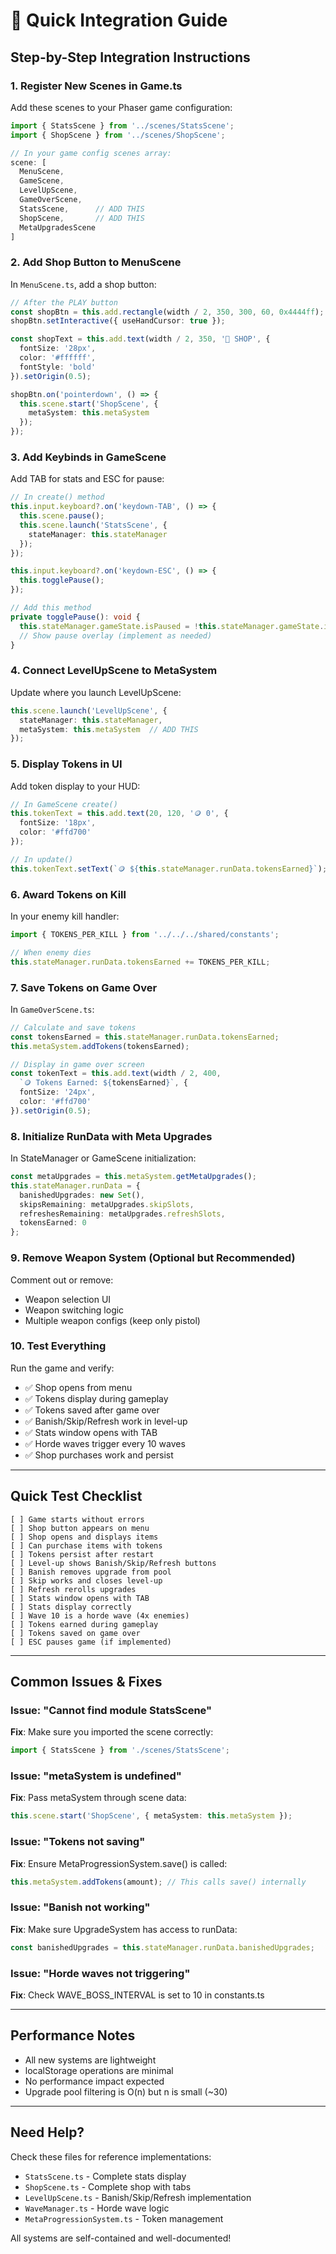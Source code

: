 # 🔧 Quick Integration Guide

## Step-by-Step Integration Instructions

### 1. Register New Scenes in Game.ts

Add these scenes to your Phaser game configuration:

```typescript
import { StatsScene } from '../scenes/StatsScene';
import { ShopScene } from '../scenes/ShopScene';

// In your game config scenes array:
scene: [
  MenuScene,
  GameScene,
  LevelUpScene,
  GameOverScene,
  StatsScene,      // ADD THIS
  ShopScene,       // ADD THIS
  MetaUpgradesScene
]
```

### 2. Add Shop Button to MenuScene

In `MenuScene.ts`, add a shop button:

```typescript
// After the PLAY button
const shopBtn = this.add.rectangle(width / 2, 350, 300, 60, 0x4444ff);
shopBtn.setInteractive({ useHandCursor: true });

const shopText = this.add.text(width / 2, 350, '🏪 SHOP', {
  fontSize: '28px',
  color: '#ffffff',
  fontStyle: 'bold'
}).setOrigin(0.5);

shopBtn.on('pointerdown', () => {
  this.scene.start('ShopScene', { 
    metaSystem: this.metaSystem 
  });
});
```

### 3. Add Keybinds in GameScene

Add TAB for stats and ESC for pause:

```typescript
// In create() method
this.input.keyboard?.on('keydown-TAB', () => {
  this.scene.pause();
  this.scene.launch('StatsScene', { 
    stateManager: this.stateManager 
  });
});

this.input.keyboard?.on('keydown-ESC', () => {
  this.togglePause();
});

// Add this method
private togglePause(): void {
  this.stateManager.gameState.isPaused = !this.stateManager.gameState.isPaused;
  // Show pause overlay (implement as needed)
}
```

### 4. Connect LevelUpScene to MetaSystem

Update where you launch LevelUpScene:

```typescript
this.scene.launch('LevelUpScene', {
  stateManager: this.stateManager,
  metaSystem: this.metaSystem  // ADD THIS
});
```

### 5. Display Tokens in UI

Add token display to your HUD:

```typescript
// In GameScene create()
this.tokenText = this.add.text(20, 120, '🪙 0', {
  fontSize: '18px',
  color: '#ffd700'
});

// In update()
this.tokenText.setText(`🪙 ${this.stateManager.runData.tokensEarned}`);
```

### 6. Award Tokens on Kill

In your enemy kill handler:

```typescript
import { TOKENS_PER_KILL } from '../../../shared/constants';

// When enemy dies
this.stateManager.runData.tokensEarned += TOKENS_PER_KILL;
```

### 7. Save Tokens on Game Over

In `GameOverScene.ts`:

```typescript
// Calculate and save tokens
const tokensEarned = this.stateManager.runData.tokensEarned;
this.metaSystem.addTokens(tokensEarned);

// Display in game over screen
const tokenText = this.add.text(width / 2, 400, 
  `🪙 Tokens Earned: ${tokensEarned}`, {
  fontSize: '24px',
  color: '#ffd700'
}).setOrigin(0.5);
```

### 8. Initialize RunData with Meta Upgrades

In StateManager or GameScene initialization:

```typescript
const metaUpgrades = this.metaSystem.getMetaUpgrades();
this.stateManager.runData = {
  banishedUpgrades: new Set(),
  skipsRemaining: metaUpgrades.skipSlots,
  refreshesRemaining: metaUpgrades.refreshSlots,
  tokensEarned: 0
};
```

### 9. Remove Weapon System (Optional but Recommended)

Comment out or remove:
- Weapon selection UI
- Weapon switching logic
- Multiple weapon configs (keep only pistol)

### 10. Test Everything

Run the game and verify:
- ✅ Shop opens from menu
- ✅ Tokens display during gameplay
- ✅ Tokens saved after game over
- ✅ Banish/Skip/Refresh work in level-up
- ✅ Stats window opens with TAB
- ✅ Horde waves trigger every 10 waves
- ✅ Shop purchases work and persist

---

## Quick Test Checklist

```
[ ] Game starts without errors
[ ] Shop button appears on menu
[ ] Shop opens and displays items
[ ] Can purchase items with tokens
[ ] Tokens persist after restart
[ ] Level-up shows Banish/Skip/Refresh buttons
[ ] Banish removes upgrade from pool
[ ] Skip works and closes level-up
[ ] Refresh rerolls upgrades
[ ] Stats window opens with TAB
[ ] Stats display correctly
[ ] Wave 10 is a horde wave (4x enemies)
[ ] Tokens earned during gameplay
[ ] Tokens saved on game over
[ ] ESC pauses game (if implemented)
```

---

## Common Issues & Fixes

### Issue: "Cannot find module StatsScene"
**Fix**: Make sure you imported the scene correctly:
```typescript
import { StatsScene } from './scenes/StatsScene';
```

### Issue: "metaSystem is undefined"
**Fix**: Pass metaSystem through scene data:
```typescript
this.scene.start('ShopScene', { metaSystem: this.metaSystem });
```

### Issue: "Tokens not saving"
**Fix**: Ensure MetaProgressionSystem.save() is called:
```typescript
this.metaSystem.addTokens(amount); // This calls save() internally
```

### Issue: "Banish not working"
**Fix**: Make sure UpgradeSystem has access to runData:
```typescript
const banishedUpgrades = this.stateManager.runData.banishedUpgrades;
```

### Issue: "Horde waves not triggering"
**Fix**: Check WAVE_BOSS_INTERVAL is set to 10 in constants.ts

---

## Performance Notes

- All new systems are lightweight
- localStorage operations are minimal
- No performance impact expected
- Upgrade pool filtering is O(n) but n is small (~30)

---

## Need Help?

Check these files for reference implementations:
- `StatsScene.ts` - Complete stats display
- `ShopScene.ts` - Complete shop with tabs
- `LevelUpScene.ts` - Banish/Skip/Refresh implementation
- `WaveManager.ts` - Horde wave logic
- `MetaProgressionSystem.ts` - Token management

All systems are self-contained and well-documented!
